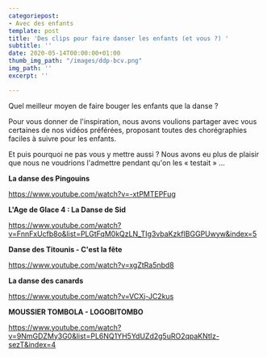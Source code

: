 ```yaml
---
categoriepost:
- Avec des enfants
template: post
title: 'Des clips pour faire danser les enfants (et vous ?) '
subtitle: ''
date: 2020-05-14T00:00:00+01:00
thumb_img_path: "/images/ddp-bcv.png"
img_path: ''
excerpt: ''

---
```

Quel meilleur moyen de faire bouger les enfants que la danse ?

Pour vous donner de l'inspiration, nous avons voulions partager avec vous certaines de nos vidéos préférées, proposant toutes des chorégraphies faciles à suivre pour les enfants.

Et puis pourquoi ne pas vous y mettre aussi ? Nous avons eu plus de plaisir que nous ne voudrions l'admettre pendant qu'on les « testait » ...

**La danse des Pingouins**

https://www.youtube.com/watch?v=-xtPMTEPFug

**L'Age de Glace 4 : La Danse de Sid**

https://www.youtube.com/watch?v=FnnFxUcfb8o&list=PLGtFqM0kQzLN_TIg3vbaKzkfIBGGPUwyw&index=5

**Danse des Titounis - C'est la fête**

https://www.youtube.com/watch?v=xgZtRa5nbd8

**La danse des canards**

https://www.youtube.com/watch?v=VCXj-JC2kus

**MOUSSIER TOMBOLA - LOGOBITOMBO**

https://www.youtube.com/watch?v=9NmGDZMy3G0&list=PL6NQ1YH5YdUZd2g5uRO2qpaKNtIz-sezT&index=4